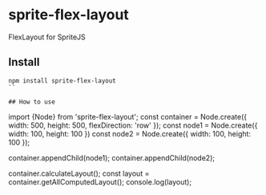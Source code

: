 # sprite-flex-layout
FlexLayout for SpriteJS

## Install

```
npm install sprite-flex-layout
``

## How to use

```
import {Node} from 'sprite-flex-layout';
const container = Node.create({
  width: 500,
  height: 500,
  flexDirection: 'row'
});
const node1 = Node.create({
  width: 100,
  height: 100
})
const node2 = Node.create({
  width: 100,
  height: 100
});

container.appendChild(node1);
container.appendChild(node2);

container.calculateLayout();
const layout = container.getAllComputedLayout();
console.log(layout);
```